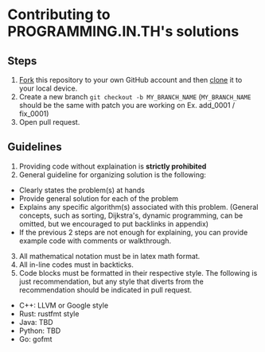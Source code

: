 # Contributing to PROGRAMMING.IN.TH's solutions

## Steps

1. [Fork](https://help.github.com/articles/fork-a-repo/) this repository to your own GitHub account and then [clone](https://help.github.com/articles/cloning-a-repository/) it to your local device.
2. Create a new branch `git checkout -b MY_BRANCH_NAME` (`MY_BRANCH_NAME` should be the same with patch you are working on Ex. add_0001 / fix_0001)
3. Open pull request.

## Guidelines

1. Providing code without explaination is **strictly prohibited**
2. General guideline for organizing solution is the following:
  - Clearly states the problem(s) at hands
  - Provide general solution for each of the problem
  - Explains any specific algorithm(s) associated with this problem. (General concepts, such as sorting, Dijkstra's, dynamic programming, can be omitted, but we encouraged to put backlinks in appendix)
  - If the previous 2 steps are not enough for explaining, you can provide example code with comments or walkthrough.
3. All mathematical notation must be in latex math format.
4. All in-line codes must in backticks.
5. Code blocks must be formatted in their respective style. The following is just recommendation, but any style that diverts from the recommendation should be indicated in pull request.
  - C++: LLVM or Google style
  - Rust: rustfmt style
  - Java: TBD
  - Python: TBD
  - Go: gofmt
